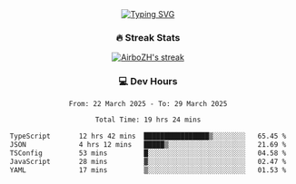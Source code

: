 
<div align="center">
  <a href="https://git.io/typing-svg"><img src="https://readme-typing-svg.demolab.com?font=Fira+Code&size=30&pause=1000&color=33F7F5&center=true&vCenter=true&width=435&lines=Hi+there+%F0%9F%91%8B+I+am+AirboZH+;Welcome+to+my+Github" alt="Typing SVG" /></a>

<h3>🔥 Streak Stats</h3>

<!-- GitHub Readme Streak Stats - https://github.com/DenverCoder1/github-readme-streak-stats -->
<p>
  <a href="https://github.com/DenverCoder1/github-readme-streak-stats">
    <img title="🔥 Get streak stats for your profile at git.io/streak-stats" alt="AirboZH's streak" src="https://streak-stats.demolab.com/?user=AirboZH&theme=monokai-metallian&hide_border=true"/>
  </a>
</p>

<h3>💻 Dev Hours</h3>
<!--START_SECTION:waka-->

```txt
From: 22 March 2025 - To: 29 March 2025

Total Time: 19 hrs 24 mins

TypeScript       12 hrs 42 mins  ████████████████▒░░░░░░░░   65.45 %
JSON             4 hrs 12 mins   █████▒░░░░░░░░░░░░░░░░░░░   21.69 %
TSConfig         53 mins         █░░░░░░░░░░░░░░░░░░░░░░░░   04.58 %
JavaScript       28 mins         ▓░░░░░░░░░░░░░░░░░░░░░░░░   02.47 %
YAML             17 mins         ▒░░░░░░░░░░░░░░░░░░░░░░░░   01.53 %
```

<!--END_SECTION:waka-->
</div>  

